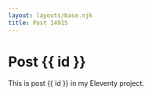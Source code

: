 ```yaml
---
layout: layouts/base.njk
title: Post 14915
---
```


# Post {{ id }}

This is post {{ id }} in my Eleventy project.
